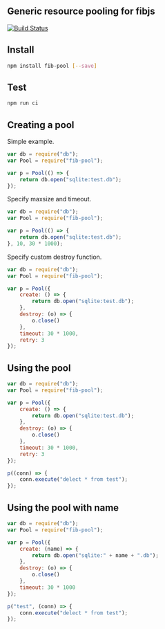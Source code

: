 ## Generic resource pooling for fibjs

[![Build Status](https://travis-ci.org/fibjs/fib-pool.svg)](https://travis-ci.org/fibjs/fib-pool)

## Install

```sh
npm install fib-pool [--save]
```

## Test

```sh
npm run ci
```

## Creating a pool

Simple example.
```JavaScript
var db = require("db");
var Pool = require("fib-pool");

var p = Pool(() => {
    return db.open("sqlite:test.db");
});
```
Specify maxsize and timeout.
```JavaScript
var db = require("db");
var Pool = require("fib-pool");

var p = Pool(() => {
    return db.open("sqlite:test.db");
}, 10, 30 * 1000);
```
Specify custom destroy function.
```JavaScript
var db = require("db");
var Pool = require("fib-pool");

var p = Pool({
    create: () => {
        return db.open("sqlite:test.db");
    },
    destroy: (o) => {
        o.close()
    },
    timeout: 30 * 1000,
    retry: 3
});
```

## Using the pool
```JavaScript
var db = require("db");
var Pool = require("fib-pool");

var p = Pool({
    create: () => {
        return db.open("sqlite:test.db");
    },
    destroy: (o) => {
        o.close()
    },
    timeout: 30 * 1000,
    retry: 3
});

p((conn) => {
    conn.execute("delect * from test");
});

```

## Using the pool with name
```JavaScript
var db = require("db");
var Pool = require("fib-pool");

var p = Pool({
    create: (name) => {
        return db.open("sqlite:" + name + ".db");
    },
    destroy: (o) => {
        o.close()
    },
    timeout: 30 * 1000
});

p("test", (conn) => {
    conn.execute("delect * from test");
});

```
